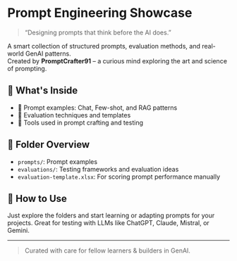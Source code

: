 # Prompt Engineering Showcase

> “Designing prompts that think before the AI does.”

A smart collection of structured prompts, evaluation methods, and real-world GenAI patterns.  
Created by **PromptCrafter91** – a curious mind exploring the art and science of prompting.

## 📂 What's Inside
- 🧠 Prompt examples: Chat, Few-shot, and RAG patterns
- 🧪 Evaluation techniques and templates
- 🧰 Tools used in prompt crafting and testing

## 📁 Folder Overview
- `prompts/`: Prompt examples
- `evaluations/`: Testing frameworks and evaluation ideas
- `evaluation-template.xlsx`: For scoring prompt performance manually

## 🚀 How to Use
Just explore the folders and start learning or adapting prompts for your projects. Great for testing with LLMs like ChatGPT, Claude, Mistral, or Gemini.

---

> Curated with care for fellow learners & builders in GenAI.